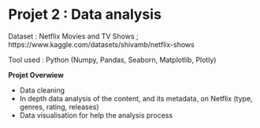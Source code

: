 # Projet 2 : Data analysis

<p> Dataset : Netflix Movies and TV Shows ; https://www.kaggle.com/datasets/shivamb/netflix-shows </p>
<p> Tool used : Python (Numpy, Pandas, Seaborn, Matplotlib, Plotly) </p>

**Projet Overwiew**
- Data cleaning
- In depth data analysis of the content, and its metadata, on Netflix (type, genres, rating, releases)
- Data visualisation for help the analysis process
